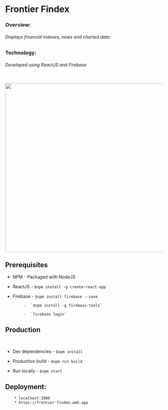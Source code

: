 # Frontier Findex

### Overview:

###### Displays financial indexes, news and charted data

### Technology:

###### Developed using ReactJS and Firebase
<br>
<img src="https://user-images.githubusercontent.com/20372577/57974156-c6038a00-79ab-11e9-8607-e07c6e6b2394.png" height="539" width="1000">
<br>

## Prerequisites

* NPM      - Packaged with NodeJS

* ReactJS  - `$npm install -g create-react-app`

* Firebase - `$npm install firebase --save`

           -  `$npm install -g firebase-tools`

           -  `firebase login`

## Production
​
* Dev dependencies  - `$npm install`

* Production build  - `$npm run build`

* Run locally       - `$npm start`

## Deployment:

        * localhost:3000
        * https://frontier-findex.web.app
